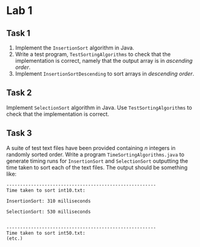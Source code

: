 # Lab 1

## Task 1
1. Implement the `InsertionSort` algorithm in Java.
2. Write a test program, `TestSortingAlgorithms` to check that the implementation is correct, namely that the output array is in _ascending order_.
3. Implement `InsertionSortDescending` to sort arrays in _descending order_.

## Task 2
Implement `SelectionSort` algorithm in Java. Use `TestSortingAlgorithms` to check that the implementation is correct.

## Task 3
A suite of test text files have been provided containing _n_ integers in randomly sorted order. Write a program `TimeSortingAlgorithms.java` to generate timing runs for `InsertionSort` and `SelectionSort` outputting the time taken to sort each of the text files. The output should be something like:

```
-------------------------------------------------------
Time taken to sort int10.txt:

InsertionSort: 310 milliseconds

SelectionSort: 530 milliseconds


-------------------------------------------------------
Time taken to sort int50.txt:
(etc.)
```